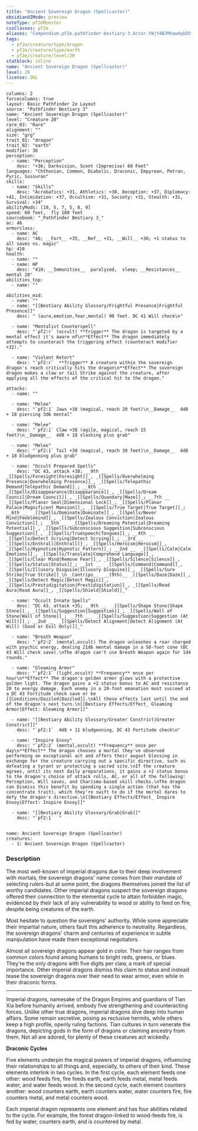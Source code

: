 ```yaml
---
title: "Ancient Sovereign Dragon (Spellcaster)"
obsidianUIMode: preview
noteType: pf2eMonster
cssClasses: pf2e
aliases: "Compendium.pf2e.pathfinder-bestiary-3.Actor.tWjY4BJMhawdqkD5" 
tags:
  - pf2e/creature/type/dragon
  - pf2e/creature/type/earth
  - pf2e/creature/level/20
statblock: inline
name: "Ancient Sovereign Dragon (Spellcaster)"
level: 20
license: OGL
---
```


```statblock
columns: 2
forcecolumns: true
layout: Basic Pathfinder 2e Layout
source: "Pathfinder Bestiary 3"
name: "Ancient Sovereign Dragon (Spellcaster)"
level: "Creature 20"
rare_03: "Rare"
alignment: ""
size: "grg"
trait_01: "dragon"
trait_02: "earth"
modifier: 36
perception:
  - name: "Perception"
    desc: "+36; Darkvision, Scent (Imprecise) 60 Feet"
languages: "Chthonian, Common, Diabolic, Draconic, Empyrean, Petran, Pyric, Sussuran"
skills:
  - name: "Skills"
    desc: "Acrobatics: +31, Athletics: +38, Deception: +37, Diplomacy: +41, Intimidation: +37, Occultism: +31, Society: +31, Stealth: +31, Survival: +34"
abilityMods: [10, 5, 7, 5, 8, 9]
speed: 60 feet,  fly 180 feet
sourcebook: "_Pathfinder Bestiary 3_"
ac: 46
armorclass:
  - name: AC
    desc: "46; __Fort__ +35, __Ref__ +31, __Will__ +36; +1 status to all saves vs. magic"
hp: 410
health:
  - name: ""
  - name: HP
    desc: "410; __Immunities__  paralyzed,  sleep; __Resistances__ mental 20"
abilities_top:
  - name: ""

abilities_mid:
  - name: ""
  - name: "[[Bestiary Ability Glossary/Frightful Presence|Frightful Presence]]"
    desc: " (aura,emotion,fear,mental) 90 feet. DC 41 Will check\n"

  - name: "Mentalist Counterspell"
    desc: "`pf2:r` (occult) **Trigger** The dragon is targeted by a mental effect it's aware of\n**Effect** The dragon immediately attempts to counteract the triggering effect (counteract modifier +32)."

  - name: "Violent Retort"
    desc: "`pf2:r`  **Trigger** A creature within the sovereign dragon's reach critically hits the dragon\n**Effect** The sovereign dragon makes a claw or tail Strike against the creature, after applying all the effects of the critical hit to the dragon."

attacks:
  - name: ""

  - name: "Melee"
    desc: "`pf2:1` Jaws +38 (magical, reach 20 feet)\n__Damage__  4d8 + 18 piercing 3d6 mental"

  - name: "Melee"
    desc: "`pf2:1` Claw +38 (agile, magical, reach 15 feet)\n__Damage__  4d8 + 18 slashing plus grab"

  - name: "Melee"
    desc: "`pf2:1` Tail +38 (magical, reach 30 feet)\n__Damage__  4d8 + 18 bludgeoning plus grab"

  - name: "Occult Prepared Spells"
    desc: "DC 43, attack +38; __9th __  _[[Spells/Foresight|Foresight]]_, _[[Spells/Overwhelming Presence|Overwhelming Presence]]_, _[[Spells/Telepathic Demand|Telepathic Demand]]_; __8th __  _[[Spells/Disappearance|Disappearance]]_, _[[Spells/Dream Council|Dream Council]]_, _[[Spells/Quandary|Maze]]_; __7th __  _[[Spells/Planar Seal|Dimensional Lock]]_, _[[Spells/Planar Palace|Magnificent Mansion]]_, _[[Spells/True Target|True Target]]_; __6th __  _[[Spells/Dominate|Dominate]]_, _[[Spells/Never Mind|Feeblemind]]_, _[[Spells/Zealous Conviction|Zealous Conviction]]_; __5th __  _[[Spells/Dreaming Potential|Dreaming Potential]]_, _[[Spells/Subconscious Suggestion|Subconscious Suggestion]]_, _[[Spells/Truespeech|Tongues]]_; __4th __  _[[Spells/Detect Scrying|Detect Scrying]]_; __3rd __  _[[Spells/Enthrall|Enthrall]]_, _[[Spells/Heroism|Heroism]]_, _[[Spells/Hypnotize|Hypnotic Pattern]]_; __2nd __  _[[Spells/Calm|Calm Emotions]]_, _[[Spells/Translate|Comprehend Language]]_, _[[Spells/Clear Mind|Remove Fear]]_, _[[Spells/Silence|Silence]]_, _[[Spells/Status|Status]]_; __1st __  _[[Spells/Command|Command]]_, _[[Spells/Illusory Disguise|Illusory Disguise]]_, _[[Spells/Sure Strike|True Strike]]_\n__Cantrips__  __(9th)__ _[[Spells/Daze|Daze]]_, _[[Spells/Detect Magic|Detect Magic]]_, _[[Spells/Prestidigitation|Prestidigitation]]_, _[[Spells/Read Aura|Read Aura]]_, _[[Spells/Shield|Shield]]_"

  - name: "Occult Innate Spells"
    desc: "DC 43, attack +35; __9th __  _[[Spells/Shape Stone|Shape Stone]]_, _[[Spells/Suggestion|Suggestion]]_, _[[Spells/Wall of Stone|Wall of Stone]]_; __7th __  _[[Spells/Suggestion|Suggestion (At Will)]]_; __2nd __  _[[Spells/Detect Alignment|Detect Alignment (At Will) (Good or Evil Only)]]_"

  - name: "Breath Weapon"
    desc: "`pf2:2` (mental,occult) The dragon unleashes a roar charged with psychic energy, dealing 21d6 mental damage in a 50-foot cone (DC 43 Will check save).\nThe dragon can't use Breath Weapon again for 1d4 rounds."

  - name: "Gleaming Armor"
    desc: "`pf2:1` (light,occult) **Frequency** once per hour\n**Effect** The dragon's golden armor glows with a protective golden light. The dragon gains a +2 status bonus to AC and resistance 20 to energy damage. Each enemy in a 20-foot emanation must succeed at a DC 43 Fortitude check save or be [[Conditions/Dazzled|Dazzled]].\nAll these effects last until the end of the dragon's next turn.\n[[Bestiary Effects/Effect_ Gleaming Armor|Effect: Gleaming Armor]]"

  - name: "[[Bestiary Ability Glossary/Greater Constrict|Greater Constrict]]"
    desc: "`pf2:1`  4d8 + 11 bludgeoning, DC 43 Fortitude check\n"

  - name: "Inspire Envoy"
    desc: "`pf2:2` (mental,occult) **Frequency** once per day\n**Effect** The dragon chooses a mortal they've observed performing an exceptional act and offers their august blessing in exchange for the creature carrying out a specific directive, such as defeating a tyrant or protecting a sacred site.\nIf the creature agrees, until its next daily preparations, it gains a +2 status bonus to the dragon's choice of attack rolls, AC, or all of the following: Perception, Will saves, and Charisma-based skill checks.\nThe dragon can Dismiss this benefit by spending a single action (that has the concentrate trait), which they're swift to do if the mortal dares to defy the dragon's directive.\n[[Bestiary Effects/Effect_ Inspire Envoy|Effect: Inspire Envoy]]"

  - name: "[[Bestiary Ability Glossary/Grab|Grab]]"
    desc: "`pf2:1`  "
 
```

```encounter-table
name: Ancient Sovereign Dragon (Spellcaster)
creatures:
  - 1: Ancient Sovereign Dragon (Spellcaster)
```


### Description
The most well-known of imperial dragons due to their deep involvement with mortals, the sovereign dragons' name comes from their mandate of selecting rulers-but at some point, the dragons themselves joined the list of worthy candidates. Other imperial dragons suspect the sovereign dragons offered their connection to the elemental cycle to attain forbidden magic, evidenced by their lack of any vulnerability to wood or ability to feed on fire, despite being creatures of the earth.

Most hesitate to question the sovereigns' authority. While some appreciate their impartial nature, others fault this adherence to neutrality. Regardless, the sovereign dragons' charm and centuries of experience in subtle manipulation have made them exceptional negotiators.

Almost all sovereign dragons appear gold in color. Their hair ranges from common colors found among humans to bright reds, greens, or blues. They're the only dragons with five digits per claw, a mark of special importance. Other imperial dragons dismiss this claim to status and instead tease the sovereign dragons over their need to wear armor, even while in their draconic forms.

* * *

Imperial dragons, namesake of the Dragon Empires and guardians of Tian Xia before humanity arrived, embody five strengthening and counteracting forces. Unlike other true dragons, imperial dragons dive deep into human affairs. Some remain secretive, posing as reclusive hermits, while others keep a high profile, openly ruling factions. Tian cultures in turn venerate the dragons, depicting gods in the form of dragons or claiming ancestry from them. Not all are adored, for plenty of these creatures act wickedly.

**Draconic Cycles**

Five elements underpin the magical powers of imperial dragons, influencing their relationships to all things and, especially, to others of their kind. These elements interlink in two cycles. In the first cycle, each element feeds one other: wood feeds fire, fire feeds earth, earth feeds metal, metal feeds water, and water feeds wood. In the second cycle, each element counters another: wood counters earth, earth counters water, water counters fire, fire counters metal, and metal counters wood.

Each imperial dragon represents one element and has four abilities related to the cycle. For example, the forest dragon-linked to wood-feeds fire, is fed by water, counters earth, and is countered by metal.
